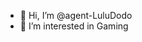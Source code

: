 - 👋 Hi, I’m @agent-LuluDodo
- 👀 I’m interested in Gaming

<!---
agent-LuluDodo/agent-LuluDodo is a ✨ special ✨ repository because its `README.md` (this file) appears on your GitHub profile.
You can click the Preview link to take a look at your changes.
--->
